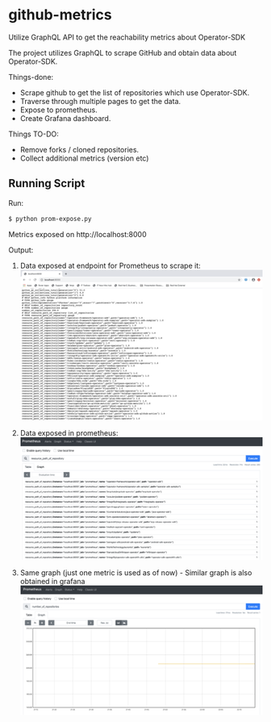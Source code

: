 # github-metrics
Utilize GraphQL API to get the reachability metrics about Operator-SDK

The project utilizes GraphQL to scrape GitHub and obtain data about Operator-SDK.

Things-done:
 - Scrape github to get the list of repositories which use Operator-SDK.
 - Traverse through multiple pages to get the data.
 - Expose to prometheus.
 - Create Grafana dashboard.

Things TO-DO:
- Remove forks / cloned repositories.
- Collect additional metrics (version etc)

## Running Script

Run:  
```bash
$ python prom-expose.py
```
Metrics exposed on http://localhost:8000

Output:

1. Data exposed at endpoint for Prometheus to scrape it:
![Image](https://github.com/varshaprasad96/github-metrics/blob/dev/output_images/Data-at-endpoint.png)

2. Data exposed in prometheus:
![Image-Data](https://github.com/varshaprasad96/github-metrics/blob/dev/output_images/Prometheus-data.png)

3. Same graph (just one metric is used as of now) -  Similar graph is also obtained in grafana
![Image-graph](https://github.com/varshaprasad96/github-metrics/blob/dev/output_images/Example-Graph.png)